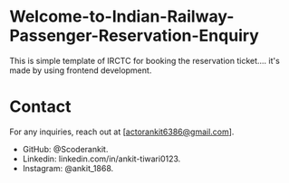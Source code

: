 # Welcome-to-Indian-Railway-Passenger-Reservation-Enquiry
This is simple template of IRCTC for booking the reservation ticket.... it's made by using frontend development.

# Contact
For any inquiries, reach out at [actorankit6386@gmail.com].
- GitHub: @Scoderankit.
- Linkedin: linkedin.com/in/ankit-tiwari0123.
- Instagram: @ankit_1868.
